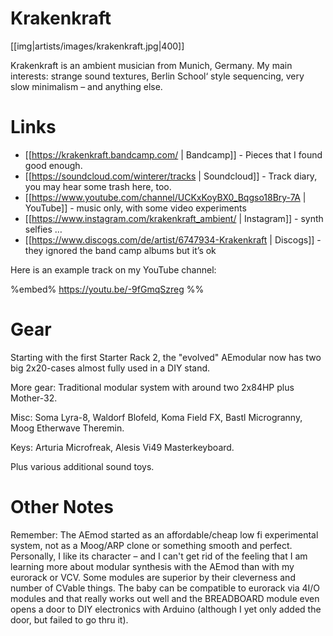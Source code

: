 # Krakenkraft

[[img|artists/images/krakenkraft.jpg|400]]

Krakenkraft is an ambient musician from Munich, Germany. My main interests: strange sound textures, Berlin School‘ style sequencing, very slow minimalism – and anything else.

# Links

* [[https://krakenkraft.bandcamp.com/ | Bandcamp]] - Pieces that I found good enough.
* [[https://soundcloud.com/winterer/tracks | Soundcloud]] - Track diary, you may hear some trash here, too.
* [[https://www.youtube.com/channel/UCKxKoyBX0_Bqgso18Bry-7A | YouTube]] - music only, with some video experiments
* [[https://www.instagram.com/krakenkraft_ambient/ | Instagram]] - synth selfies …
* [[https://www.discogs.com/de/artist/6747934-Krakenkraft | Discogs]] - they ignored the band camp albums but it’s ok

Here is an example track on my YouTube channel:

%embed% https://youtu.be/-9fGmqSzreg %%

# Gear

Starting with the first Starter Rack 2, the "evolved" AEmodular now has two big 2x20-cases almost fully used in a DIY stand. 

More gear: Traditional modular system with around two 2x84HP plus Mother-32. 

Misc: Soma Lyra-8, Waldorf Blofeld, Koma Field FX, Bastl Microgranny, Moog Etherwave Theremin. 

Keys: Arturia Microfreak, Alesis Vi49 Masterkeyboard. 

Plus various additional sound toys.

# Other Notes

Remember: The AEmod started as an affordable/cheap low fi experimental system, not as a Moog/ARP clone or something smooth and perfect. Personally, I like its character – and I can't get rid of the feeling that I am learning more about modular synthesis with the AEmod than with my eurorack or VCV. Some modules are superior by their cleverness and number of CVable things. The baby can be compatible to eurorack via 4I/O modules and that really works out well and the BREADBOARD module even opens a door to DIY electronics with Arduino (although I yet only added the door, but failed to go thru it).
